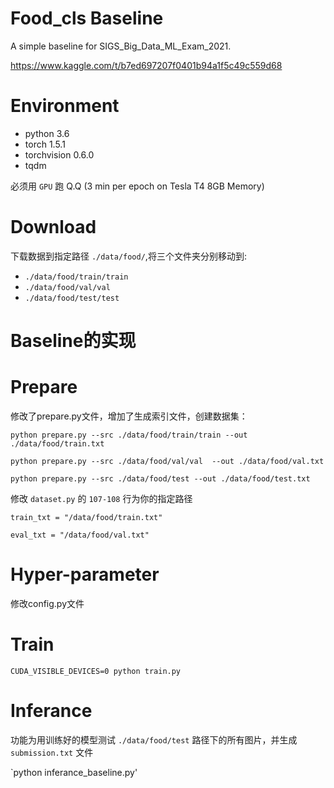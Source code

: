 # Food_cls Baseline

A simple baseline for SIGS_Big_Data_ML_Exam_2021.

https://www.kaggle.com/t/b7ed697207f0401b94a1f5c49c559d68

# Environment
- python 3.6
- torch 1.5.1
- torchvision 0.6.0
- tqdm

必须用 `GPU` 跑 Q.Q (3 min per epoch on Tesla T4 8GB Memory)

# Download

下载数据到指定路径 `./data/food/`,将三个文件夹分别移动到:

- `./data/food/train/train`
- `./data/food/val/val`
- `./data/food/test/test`
# Baseline的实现
# Prepare

修改了prepare.py文件，增加了生成索引文件，创建数据集：

`python prepare.py --src ./data/food/train/train --out ./data/food/train.txt`

`python prepare.py --src ./data/food/val/val  --out ./data/food/val.txt`

`python prepare.py --src ./data/food/test --out ./data/food/test.txt`

修改 `dataset.py` 的 `107-108` 行为你的指定路径

`train_txt = "/data/food/train.txt"`

`eval_txt = "/data/food/val.txt"`

# Hyper-parameter

修改config.py文件

# Train

`CUDA_VISIBLE_DEVICES=0 python train.py`

# Inferance

功能为用训练好的模型测试 `./data/food/test` 路径下的所有图片，并生成 `submission.txt` 文件

`python inferance_baseline.py'




